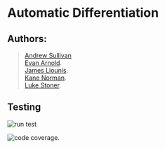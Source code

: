 # Automatic Differentiation

## Authors:
> [Andrew Sullivan](https://code.harvard.edu/ans8957)  
> [Evan Arnold](https://code.harvard.edu/eva869).   
> [James Liounis](https://code.harvard.edu/jal9597).   
> [Kane Norman](https://code.harvard.edu/kan108).   
> [Luke Stoner](https://code.harvard.edu/lus881).   

## Testing
![run test](https://code.harvard.edu/CS107/team29/actions/workflows/run_tests.yml/badge.svg?branch=main?event=push)  
  
![code coverage](https://code.harvard.edu/CS107/team29/actions/workflows/code_coverage.yml/badge.svg?branch=main?event=push).   
